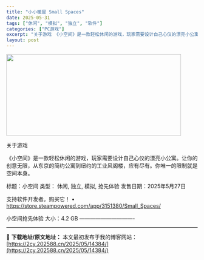 ```yaml
---
title: "小小暖屋 Small Spaces"
date: 2025-05-31
tags: ["休闲", "模拟", "独立", "软件"]
categories: ["PC游戏"]
excerpt: "关于游戏 《小空间》是一款轻松休闲的游戏，玩家需要设计自己心仪的漂亮小公寓。让你的创意无限，从东京的简约公寓到纽约的工业风阁楼，应有尽有。你唯一的限制就是空间本身。 标题：小空间 类型： 休闲, 独立, 模拟, 抢先体验 发售日期：2025年5月27日 支持软件开发者。购买它！ • https://&hellip;"
layout: post
---
```


<img src="https://2cy.202588.cn/wp-content/uploads/2025/05/2025053113031310.webp" alt="" width="460" height="215" class="aligncenter size-full wp-image-14378" />

关于游戏

《小空间》是一款轻松休闲的游戏，玩家需要设计自己心仪的漂亮小公寓。让你的创意无限，从东京的简约公寓到纽约的工业风阁楼，应有尽有。你唯一的限制就是空间本身。

标题：小空间
类型： 休闲, 独立, 模拟, 抢先体验
发售日期：2025年5月27日

支持软件开发者。购买它！
• https://store.steampowered.com/app/3151380/Small_Spaces/

小空间抢先体验
大小：4.2 GB
——————————- 

---
📖 **下载地址/原文地址：** 本文最初发布于我的博客网站：[https://2cy.202588.cn/2025/05/14384/](https://2cy.202588.cn/2025/05/14384/)
